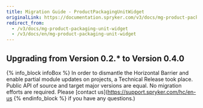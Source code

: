 ```yaml
---
title: Migration Guide - ProductPackagingUnitWidget
originalLink: https://documentation.spryker.com/v3/docs/mg-product-packaging-unit-widget
redirect_from:
  - /v3/docs/mg-product-packaging-unit-widget
  - /v3/docs/en/mg-product-packaging-unit-widget
---
```


## Upgrading from Version 0.2.* to Version 0.4.0

{% info_block infoBox %}
In order to dismantle the Horizontal Barrier and enable partial module updates on projects, a Technical Release took place. Public API of source and target major versions are equal. No migration efforts are required. Please [contact us](https://support.spryker.com/hc/en-us
{% endinfo_block %} if you have any questions.)
